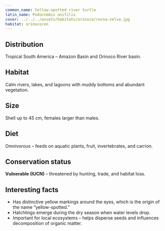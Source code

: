 ```yaml
---
common_name: Yellow-spotted river turtle
latin_name: Podocnemis unifilis
cover: ../../../assets/habitats/orinoco/recna-zelva.jpg
habitat: orinoco/en
---
```

## Distribution  
Tropical South America – Amazon Basin and Orinoco River basin.

## Habitat  
Calm rivers, lakes, and lagoons with muddy bottoms and abundant vegetation.

## Size  
Shell up to 45 cm, females larger than males.

## Diet  
Omnivorous – feeds on aquatic plants, fruit, invertebrates, and carrion.

## Conservation status  
**Vulnerable (IUCN)** – threatened by hunting, trade, and habitat loss.

## Interesting facts  
- Has distinctive yellow markings around the eyes, which is the origin of the name “yellow-spotted.”  
- Hatchlings emerge during the dry season when water levels drop.  
- Important for local ecosystems – helps disperse seeds and influences decomposition of organic matter.
